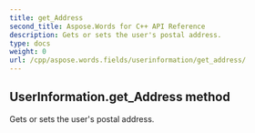 ```yaml
---
title: get_Address
second_title: Aspose.Words for C++ API Reference
description: Gets or sets the user's postal address. 
type: docs
weight: 0
url: /cpp/aspose.words.fields/userinformation/get_address/
---
```

## UserInformation.get_Address method


Gets or sets the user's postal address. 


